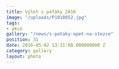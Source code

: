 ```yaml
---
title: Výlet s páťáky 2016
image: "/uploads/P1010052.jpg"
tags:
- akce
gallery: "/news/s-pataky-opet-na-stezce"
position: 31
date: 2016-05-02 13:31:08.000000000 Z
category: gallery
layout: photo
---
```

